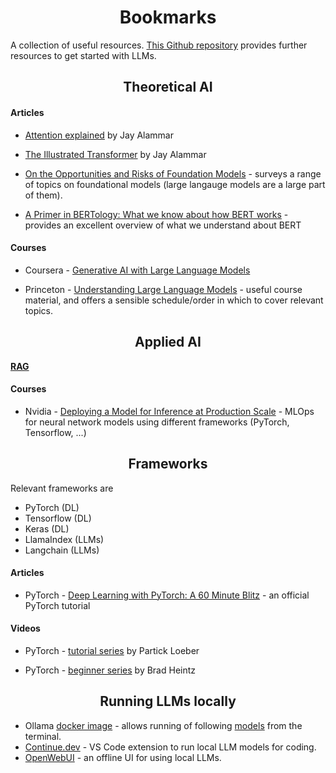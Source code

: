<h1 style="text-align: center;">Bookmarks</h1>

A collection of useful resources. [This Github repository](https://github.com/louisfb01/start-llms?tab=readme-ov-file) provides further resources to get started with LLMs.


<!-- ####################################################################### -->
<h2 style="text-align: center;">Theoretical AI</h2>
<!-- ####################################################################### -->

#### Articles
- [Attention explained](https://jalammar.github.io/visualizing-neural-machine-translation-mechanics-of-seq2seq-models-with-attention/) by Jay Alammar

- [The Illustrated Transformer](https://jalammar.github.io/illustrated-transformer/) by Jay Alammar

- [On the Opportunities and Risks of Foundation Models](https://arxiv.org/abs/2108.07258) - surveys a range of topics on foundational models (large langauge models are a large part of them).

- [A Primer in BERTology: What we know about how BERT works](https://arxiv.org/abs/2002.12327) - provides an excellent overview of what we understand about BERT


#### Courses
- Coursera - [Generative AI with Large Language Models](https://www.coursera.org/learn/generative-ai-with-llms)

- Princeton - [Understanding Large Language Models](https://www.cs.princeton.edu/courses/archive/fall22/cos597G/) - useful course material, and offers a sensible schedule/order in which to cover relevant topics.



<!-- ####################################################################### -->
<h2 style="text-align: center;">Applied AI</h2>
<!-- ####################################################################### -->

[**RAG**](/retrieval_augmented_generation/README.md)
#### Courses
- Nvidia - [Deploying a Model for Inference at Production Scale](https://learn.nvidia.com/courses/course-detail?course_id=course-v1:DLI+S-FX-03+V1) - MLOps for neural network models using different frameworks (PyTorch, Tensorflow, ...)



<!-- ####################################################################### -->
<h2 style="text-align: center;">Frameworks</h2>
<!-- ####################################################################### -->

Relevant frameworks are
- PyTorch (DL)
- Tensorflow (DL)
- Keras (DL)
- LlamaIndex (LLMs)
- Langchain (LLMs)

#### Articles
- PyTorch - [Deep Learning with PyTorch: A 60 Minute Blitz](https://pytorch.org/tutorials/beginner/deep_learning_60min_blitz.html?highlight=minute%20blitz) - an official PyTorch tutorial


#### Videos
- PyTorch - [tutorial series](https://youtube.com/playlist?list=PLqnslRFeH2UrcDBWF5mfPGpqQDSta6VK4&si=v9TQt8-wNaTuCdHl) by Partick Loeber

- PyTorch - [beginner series](https://youtube.com/playlist?list=PL_lsbAsL_o2CTlGHgMxNrKhzP97BaG9ZN&si=udl48pZgEXcrvsMA) by Brad Heintz



<!-- ####################################################################### -->
<h2 style="text-align: center;">Running LLMs locally</h2>
<!-- ####################################################################### -->

- Ollama [docker image](https://hub.docker.com/r/ollama/ollama) - allows running of following [models](https://ollama.com/library) from the terminal.
- [Continue.dev](https://docs.continue.dev/setup/configuration#local-and-offline-configuration) - VS Code extension to run local LLM models for coding.
- [OpenWebUI](https://docs.openwebui.com/) - an offline UI for using local LLMs.